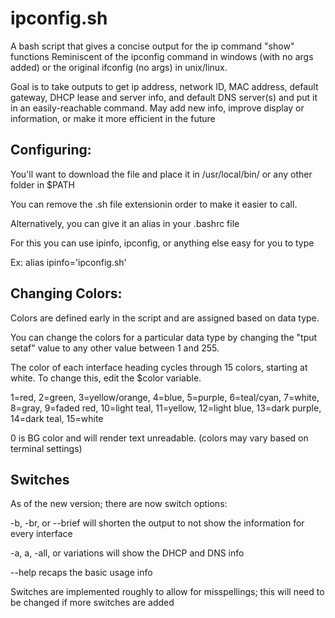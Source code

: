 # ipconfig.sh
A bash script that gives a concise output for the ip command "show" functions
Reminiscent of the ipconfig command in windows (with no args added) or the original ifconfig (no args) in unix/linux.

Goal is to take outputs to get ip address, network ID, MAC address, default gateway, DHCP lease and server info, and default DNS server(s) and put it in an easily-reachable command.
May add new info, improve display or information, or make it more efficient in the future

## Configuring:
You'll want to download the file and place it in /usr/local/bin/ or any other folder in $PATH

You can remove the .sh file extensionin order to make it easier to call.

Alternatively, you can give it an alias in your .bashrc file

For this you can use ipinfo, ipconfig, or anything else easy for you to type

   Ex:   alias ipinfo='ipconfig.sh'

## Changing Colors:
Colors are defined early in the script and are assigned based on data type.

You can change the colors for a particular data type by changing the "tput setaf" value to any other value between 1 and 255.

The color of each interface heading cycles through 15 colors, starting at white.  To change this, edit the $color variable.

1=red, 2=green, 3=yellow/orange, 4=blue, 5=purple, 6=teal/cyan, 7=white, 8=gray, 9=faded red, 10=light teal, 11=yellow, 12=light blue, 13=dark purple, 14=dark teal, 15=white

0 is BG color and will render text unreadable.
(colors may vary based on terminal settings)

## Switches
As of the new version; there are now switch options:
   
   -b, -br, or --brief  will shorten the output to not show the information for every interface
   
   -a, a, -all, or variations will show the DHCP and DNS info
   
   --help recaps the basic usage info
   
Switches are implemented roughly to allow for misspellings; this will need to be changed if more switches are added

